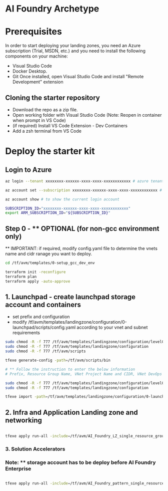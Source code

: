 # AI Foundry Archetype

# Prerequisites

In order to start deploying your landing zones, you need an Azure subscription (Trial, MSDN, etc.) and you need to install the following components on your machine:
- Visual Studio Code
- Docker Desktop.
- Git
Once installed, open Visual Studio Code and install "Remote Development" extension

## Cloning the starter repository

- Download the repo as a zip file.
- Open working folder with Visual Studio Code (Note: Reopen in container when prompt in VS Code)
- (if required) Install VS Code Extension - Dev Containers
- Add a zsh terminal from VS Code

# Deploy the starter kit
## Login to Azure

```bash
az login --tenant xxxxxxxx-xxxxxx-xxxx-xxxx-xxxxxxxxxxxx # azure tenant id

az account set --subscription xxxxxxxx-xxxxxx-xxxx-xxxx-xxxxxxxxxxxx # subscription id

az account show # to show the current login account

SUBSCRIPTION_ID="xxxxxxxx-xxxxxx-xxxx-xxxx-xxxxxxxxxxxx"
export ARM_SUBSCRIPTION_ID="${SUBSCRIPTION_ID}"
```


## Step 0 - ** OPTIONAL (for non-gcc environment only)
** IMPORTANT: if required, modify config.yaml file to determine the vnets name and cidr ranage you want to deploy. 

```bash
cd /tf/avm/templates/0-setup_gcc_dev_env

terraform init -reconfigure
terraform plan
terraform apply -auto-approve
```

## 1. Launchpad - create launchpad storage account and containers

- set prefix and configuration
- modify /tf/avm/templates/landingzone/configuration/0-launchpad/scripts/config.yaml according to your vnet and subnet requirements

```bash
sudo chmod -R -f 777 /tf/avm/templates/landingzone/configuration/level0/gcci_platform/import.sh
sudo chmod -R -f 777 /tf/avm/templates/landingzone/configuration
sudo chmod -R -f 777 /tf/avm/scripts

tfexe generate-config -path=/tf/avm/scripts/bin

# ** Follow the instruction to enter the below information
# Prefix, Resource Group Name, VNet Project Name and CIDR, VNet DevOps Name and CIDR, Landing Zone Type, <Your Settings File>


```

```bash
sudo chmod -R -f 777 /tf/avm/templates/landingzone/configuration/level0/gcci_platform/import.sh
sudo chmod -R -f 777 /tf/avm/templates/landingzone/configuration

tfexe import -path=/tf/avm/templates/landingzone/configuration/0-launchpad/launchpad_healthcare

```

## 2. Infra and Application Landing zone and networking

```bash

tfexe apply run-all -include=/tf/avm/AI_Foundry_LZ_single_resource_group.hcl

```

### 3. Solution Accelerators
### Note: ** storage account has to be deploy before AI Foundry Enterprise




```bash

tfexe apply run-all -include=/tf/avm/AI_Foundry_pattern_single_resource_group.hcl

```

